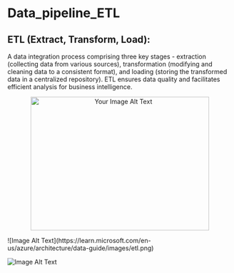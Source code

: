 # Data_pipeline_ETL
## ETL (Extract, Transform, Load):

A data integration process comprising three key stages - extraction (collecting data from various sources), transformation (modifying and cleaning data to a consistent format), and loading (storing the transformed data in a centralized repository). ETL ensures data quality and facilitates efficient analysis for business intelligence.

<p align="center">
  <img width="400" height="300" src="https://learn.microsoft.com/en-us/azure/architecture/data-guide/images/etl.png" alt="Your Image Alt Text">
</p>
![Image Alt Text](https://learn.microsoft.com/en-us/azure/architecture/data-guide/images/etl.png)


![Image Alt Text](https://www.endpointdev.com/blog/2019/01/migrate-from-sql-server-to-postgresql/sql-server-to-postgres.jpg)


